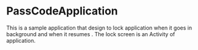 # PassCodeApplication

This is a sample application that design to lock application when it goes in background and when it resumes .
The lock screen is an Activity of application.
